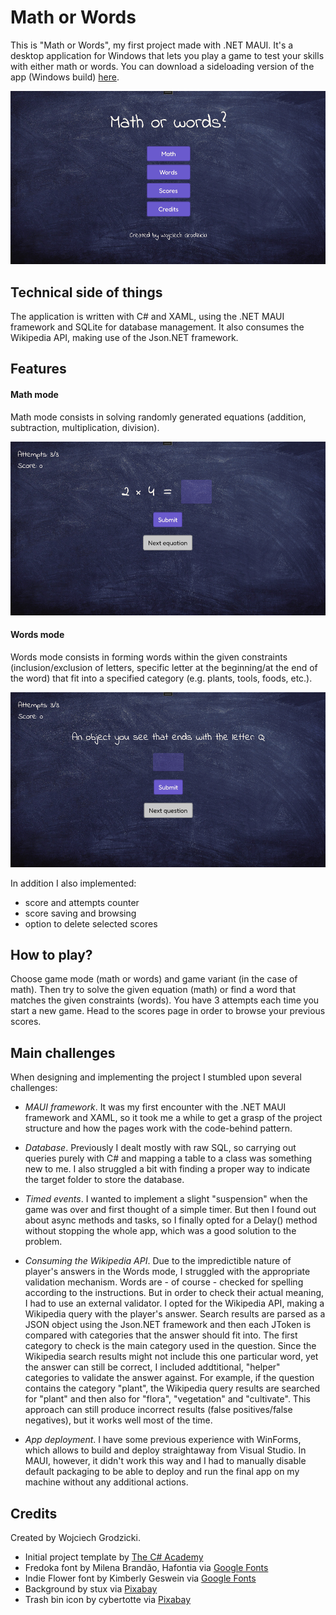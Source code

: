 # **Math or Words**

This is "Math or Words", my first project made with .NET MAUI. It's a desktop application for Windows that lets you play a game to test your skills with either math or words. You can download a sideloading version of the app (Windows build) [here](https://www.dropbox.com/scl/fi/8oi39g1mn134dh0fb34zm/MathOrWords.zip?rlkey=vm8q9gw4qjzs3nwuyb47i9xr3&st=azg4kz26&dl=0).

![Menu sample](MathOrWords/Resources/Images/main_menu.PNG)

## **Technical side of things**

The application is written with C# and XAML, using the .NET MAUI framework and SQLite for database management. It also consumes the Wikipedia API, making use of the Json.NET framework.

## **Features**

#### Math mode

Math mode consists in solving randomly generated equations (addition, subtraction, multiplication, division).

![Math sample](MathOrWords/Resources/Images/math_game.PNG)

#### Words mode

Words mode consists in forming words within the given constraints (inclusion/exclusion of letters, specific letter at the beginning/at the end of the word) that fit into a specified category (e.g. plants, tools, foods, etc.).

![Words sample](MathOrWords/Resources/Images/words_game.PNG)

In addition I also implemented:

- score and attempts counter
- score saving and browsing
- option to delete selected scores

## **How to play?**

Choose game mode (math or words) and game variant (in the case of math). Then try to solve the given equation (math) or find a word that matches the given constraints (words). You have 3 attempts each time you start a new game. Head to the scores page in order to browse your previous scores.

## **Main challenges**

When designing and implementing the project I stumbled upon several challenges:

- _MAUI framework_. It was my first encounter with the .NET MAUI framework and XAML, so it took me a while to get a grasp of the project structure and how the pages work with the code-behind pattern.

- _Database_. Previously I dealt mostly with raw SQL, so carrying out queries purely with C# and mapping a table to a class was something new to me. I also struggled a bit with finding a proper way to indicate the target folder to store the database.

- _Timed events_. I wanted to implement a slight "suspension" when the game was over and first thought of a simple timer. But then I found out about async methods and tasks, so I finally opted for a Delay() method without stopping the whole app, which was a good solution to the problem.

- _Consuming the Wikipedia API_. Due to the impredictible nature of player's answers in the Words mode, I struggled with the appropriate validation mechanism. Words are - of course - checked for spelling according to the instructions. But in order to check their actual meaning, I had to use an external validator. I opted for the Wikipedia API, making a Wikipedia query with the player's answer. Search results are parsed as a JSON object using the Json.NET framework and then each JToken is compared with categories that the answer should fit into. The first category to check is the main category used in the question. Since the Wikipedia search results might not include this one particular word, yet the answer can still be correct, I included addtitional, "helper" categories to validate the answer against. For example, if the question contains the category "plant", the Wikipedia query results are searched for "plant" and then also for "flora", "vegetation" and "cultivate". This approach can still produce incorrect results (false positives/false negatives), but it works well most of the time.

- _App deployment_. I have some previous experience with WinForms, which allows to build and deploy straightaway from Visual Studio. In MAUI, however, it didn't work this way and I had to manually disable default packaging to be able to deploy and run the final app on my machine without any additional actions.

## **Credits**

Created by Wojciech Grodzicki.

- Initial project template by [The C# Academy](https://www.youtube.com/watch?v=o81wpRuOGjE&list=PL4G0MUH8YWiAMypwveH2LlLK_o8Jto9CE)
- Fredoka font by Milena Brandão, Hafontia via [Google Fonts](https://fonts.google.com/specimen/Fredoka)
- Indie Flower font by Kimberly Geswein via [Google Fonts](https://fonts.google.com/specimen/Indie+Flower)
- Background by stux via [Pixabay](https://pixabay.com/photos/black-board-traces-of-chalk-school-1072366/)
- Trash bin icon by cybertotte via [Pixabay](https://pixabay.com/vectors/dust-bin-icon-the-trash-can-debris-4875414/)
